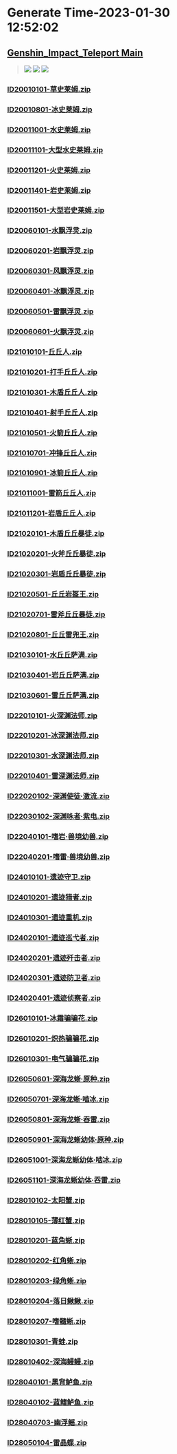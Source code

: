 # Generate Time-2023-01-30 12:52:02

## [Genshin_Impact_Teleport Main](https://github.com/Sam5440/Genshin_Impact_Teleport/edit/main/README.md)

>![](https://komarev.com/ghpvc/?username=done439)
>![](https://komarev.com/ghpvc/?username=done438)
>![](https://komarev.com/ghpvc/?username=done437)

### [ID20010101-草史莱姆.zip](https://raw.githubusercontent.com/Sam5440/Genshin_Impact_Teleport/download/AutoGeneratePoint/Points%28Raw%29%5Bcn-en-ru%5D/zh-cn/Monster_And_Animal/ID5-%E6%B8%8A%E4%B8%8B%E5%AE%AB/ID20010101-%E8%8D%89%E5%8F%B2%E8%8E%B1%E5%A7%86.zip)

### [ID20010801-冰史莱姆.zip](https://raw.githubusercontent.com/Sam5440/Genshin_Impact_Teleport/download/AutoGeneratePoint/Points%28Raw%29%5Bcn-en-ru%5D/zh-cn/Monster_And_Animal/ID5-%E6%B8%8A%E4%B8%8B%E5%AE%AB/ID20010801-%E5%86%B0%E5%8F%B2%E8%8E%B1%E5%A7%86.zip)

### [ID20011001-水史莱姆.zip](https://raw.githubusercontent.com/Sam5440/Genshin_Impact_Teleport/download/AutoGeneratePoint/Points%28Raw%29%5Bcn-en-ru%5D/zh-cn/Monster_And_Animal/ID5-%E6%B8%8A%E4%B8%8B%E5%AE%AB/ID20011001-%E6%B0%B4%E5%8F%B2%E8%8E%B1%E5%A7%86.zip)

### [ID20011101-大型水史莱姆.zip](https://raw.githubusercontent.com/Sam5440/Genshin_Impact_Teleport/download/AutoGeneratePoint/Points%28Raw%29%5Bcn-en-ru%5D/zh-cn/Monster_And_Animal/ID5-%E6%B8%8A%E4%B8%8B%E5%AE%AB/ID20011101-%E5%A4%A7%E5%9E%8B%E6%B0%B4%E5%8F%B2%E8%8E%B1%E5%A7%86.zip)

### [ID20011201-火史莱姆.zip](https://raw.githubusercontent.com/Sam5440/Genshin_Impact_Teleport/download/AutoGeneratePoint/Points%28Raw%29%5Bcn-en-ru%5D/zh-cn/Monster_And_Animal/ID5-%E6%B8%8A%E4%B8%8B%E5%AE%AB/ID20011201-%E7%81%AB%E5%8F%B2%E8%8E%B1%E5%A7%86.zip)

### [ID20011401-岩史莱姆.zip](https://raw.githubusercontent.com/Sam5440/Genshin_Impact_Teleport/download/AutoGeneratePoint/Points%28Raw%29%5Bcn-en-ru%5D/zh-cn/Monster_And_Animal/ID5-%E6%B8%8A%E4%B8%8B%E5%AE%AB/ID20011401-%E5%B2%A9%E5%8F%B2%E8%8E%B1%E5%A7%86.zip)

### [ID20011501-大型岩史莱姆.zip](https://raw.githubusercontent.com/Sam5440/Genshin_Impact_Teleport/download/AutoGeneratePoint/Points%28Raw%29%5Bcn-en-ru%5D/zh-cn/Monster_And_Animal/ID5-%E6%B8%8A%E4%B8%8B%E5%AE%AB/ID20011501-%E5%A4%A7%E5%9E%8B%E5%B2%A9%E5%8F%B2%E8%8E%B1%E5%A7%86.zip)

### [ID20060101-水飘浮灵.zip](https://raw.githubusercontent.com/Sam5440/Genshin_Impact_Teleport/download/AutoGeneratePoint/Points%28Raw%29%5Bcn-en-ru%5D/zh-cn/Monster_And_Animal/ID5-%E6%B8%8A%E4%B8%8B%E5%AE%AB/ID20060101-%E6%B0%B4%E9%A3%98%E6%B5%AE%E7%81%B5.zip)

### [ID20060201-岩飘浮灵.zip](https://raw.githubusercontent.com/Sam5440/Genshin_Impact_Teleport/download/AutoGeneratePoint/Points%28Raw%29%5Bcn-en-ru%5D/zh-cn/Monster_And_Animal/ID5-%E6%B8%8A%E4%B8%8B%E5%AE%AB/ID20060201-%E5%B2%A9%E9%A3%98%E6%B5%AE%E7%81%B5.zip)

### [ID20060301-风飘浮灵.zip](https://raw.githubusercontent.com/Sam5440/Genshin_Impact_Teleport/download/AutoGeneratePoint/Points%28Raw%29%5Bcn-en-ru%5D/zh-cn/Monster_And_Animal/ID5-%E6%B8%8A%E4%B8%8B%E5%AE%AB/ID20060301-%E9%A3%8E%E9%A3%98%E6%B5%AE%E7%81%B5.zip)

### [ID20060401-冰飘浮灵.zip](https://raw.githubusercontent.com/Sam5440/Genshin_Impact_Teleport/download/AutoGeneratePoint/Points%28Raw%29%5Bcn-en-ru%5D/zh-cn/Monster_And_Animal/ID5-%E6%B8%8A%E4%B8%8B%E5%AE%AB/ID20060401-%E5%86%B0%E9%A3%98%E6%B5%AE%E7%81%B5.zip)

### [ID20060501-雷飘浮灵.zip](https://raw.githubusercontent.com/Sam5440/Genshin_Impact_Teleport/download/AutoGeneratePoint/Points%28Raw%29%5Bcn-en-ru%5D/zh-cn/Monster_And_Animal/ID5-%E6%B8%8A%E4%B8%8B%E5%AE%AB/ID20060501-%E9%9B%B7%E9%A3%98%E6%B5%AE%E7%81%B5.zip)

### [ID20060601-火飘浮灵.zip](https://raw.githubusercontent.com/Sam5440/Genshin_Impact_Teleport/download/AutoGeneratePoint/Points%28Raw%29%5Bcn-en-ru%5D/zh-cn/Monster_And_Animal/ID5-%E6%B8%8A%E4%B8%8B%E5%AE%AB/ID20060601-%E7%81%AB%E9%A3%98%E6%B5%AE%E7%81%B5.zip)

### [ID21010101-丘丘人.zip](https://raw.githubusercontent.com/Sam5440/Genshin_Impact_Teleport/download/AutoGeneratePoint/Points%28Raw%29%5Bcn-en-ru%5D/zh-cn/Monster_And_Animal/ID5-%E6%B8%8A%E4%B8%8B%E5%AE%AB/ID21010101-%E4%B8%98%E4%B8%98%E4%BA%BA.zip)

### [ID21010201-打手丘丘人.zip](https://raw.githubusercontent.com/Sam5440/Genshin_Impact_Teleport/download/AutoGeneratePoint/Points%28Raw%29%5Bcn-en-ru%5D/zh-cn/Monster_And_Animal/ID5-%E6%B8%8A%E4%B8%8B%E5%AE%AB/ID21010201-%E6%89%93%E6%89%8B%E4%B8%98%E4%B8%98%E4%BA%BA.zip)

### [ID21010301-木盾丘丘人.zip](https://raw.githubusercontent.com/Sam5440/Genshin_Impact_Teleport/download/AutoGeneratePoint/Points%28Raw%29%5Bcn-en-ru%5D/zh-cn/Monster_And_Animal/ID5-%E6%B8%8A%E4%B8%8B%E5%AE%AB/ID21010301-%E6%9C%A8%E7%9B%BE%E4%B8%98%E4%B8%98%E4%BA%BA.zip)

### [ID21010401-射手丘丘人.zip](https://raw.githubusercontent.com/Sam5440/Genshin_Impact_Teleport/download/AutoGeneratePoint/Points%28Raw%29%5Bcn-en-ru%5D/zh-cn/Monster_And_Animal/ID5-%E6%B8%8A%E4%B8%8B%E5%AE%AB/ID21010401-%E5%B0%84%E6%89%8B%E4%B8%98%E4%B8%98%E4%BA%BA.zip)

### [ID21010501-火箭丘丘人.zip](https://raw.githubusercontent.com/Sam5440/Genshin_Impact_Teleport/download/AutoGeneratePoint/Points%28Raw%29%5Bcn-en-ru%5D/zh-cn/Monster_And_Animal/ID5-%E6%B8%8A%E4%B8%8B%E5%AE%AB/ID21010501-%E7%81%AB%E7%AE%AD%E4%B8%98%E4%B8%98%E4%BA%BA.zip)

### [ID21010701-冲锋丘丘人.zip](https://raw.githubusercontent.com/Sam5440/Genshin_Impact_Teleport/download/AutoGeneratePoint/Points%28Raw%29%5Bcn-en-ru%5D/zh-cn/Monster_And_Animal/ID5-%E6%B8%8A%E4%B8%8B%E5%AE%AB/ID21010701-%E5%86%B2%E9%94%8B%E4%B8%98%E4%B8%98%E4%BA%BA.zip)

### [ID21010901-冰箭丘丘人.zip](https://raw.githubusercontent.com/Sam5440/Genshin_Impact_Teleport/download/AutoGeneratePoint/Points%28Raw%29%5Bcn-en-ru%5D/zh-cn/Monster_And_Animal/ID5-%E6%B8%8A%E4%B8%8B%E5%AE%AB/ID21010901-%E5%86%B0%E7%AE%AD%E4%B8%98%E4%B8%98%E4%BA%BA.zip)

### [ID21011001-雷箭丘丘人.zip](https://raw.githubusercontent.com/Sam5440/Genshin_Impact_Teleport/download/AutoGeneratePoint/Points%28Raw%29%5Bcn-en-ru%5D/zh-cn/Monster_And_Animal/ID5-%E6%B8%8A%E4%B8%8B%E5%AE%AB/ID21011001-%E9%9B%B7%E7%AE%AD%E4%B8%98%E4%B8%98%E4%BA%BA.zip)

### [ID21011201-岩盾丘丘人.zip](https://raw.githubusercontent.com/Sam5440/Genshin_Impact_Teleport/download/AutoGeneratePoint/Points%28Raw%29%5Bcn-en-ru%5D/zh-cn/Monster_And_Animal/ID5-%E6%B8%8A%E4%B8%8B%E5%AE%AB/ID21011201-%E5%B2%A9%E7%9B%BE%E4%B8%98%E4%B8%98%E4%BA%BA.zip)

### [ID21020101-木盾丘丘暴徒.zip](https://raw.githubusercontent.com/Sam5440/Genshin_Impact_Teleport/download/AutoGeneratePoint/Points%28Raw%29%5Bcn-en-ru%5D/zh-cn/Monster_And_Animal/ID5-%E6%B8%8A%E4%B8%8B%E5%AE%AB/ID21020101-%E6%9C%A8%E7%9B%BE%E4%B8%98%E4%B8%98%E6%9A%B4%E5%BE%92.zip)

### [ID21020201-火斧丘丘暴徒.zip](https://raw.githubusercontent.com/Sam5440/Genshin_Impact_Teleport/download/AutoGeneratePoint/Points%28Raw%29%5Bcn-en-ru%5D/zh-cn/Monster_And_Animal/ID5-%E6%B8%8A%E4%B8%8B%E5%AE%AB/ID21020201-%E7%81%AB%E6%96%A7%E4%B8%98%E4%B8%98%E6%9A%B4%E5%BE%92.zip)

### [ID21020301-岩盾丘丘暴徒.zip](https://raw.githubusercontent.com/Sam5440/Genshin_Impact_Teleport/download/AutoGeneratePoint/Points%28Raw%29%5Bcn-en-ru%5D/zh-cn/Monster_And_Animal/ID5-%E6%B8%8A%E4%B8%8B%E5%AE%AB/ID21020301-%E5%B2%A9%E7%9B%BE%E4%B8%98%E4%B8%98%E6%9A%B4%E5%BE%92.zip)

### [ID21020501-丘丘岩盔王.zip](https://raw.githubusercontent.com/Sam5440/Genshin_Impact_Teleport/download/AutoGeneratePoint/Points%28Raw%29%5Bcn-en-ru%5D/zh-cn/Monster_And_Animal/ID5-%E6%B8%8A%E4%B8%8B%E5%AE%AB/ID21020501-%E4%B8%98%E4%B8%98%E5%B2%A9%E7%9B%94%E7%8E%8B.zip)

### [ID21020701-雷斧丘丘暴徒.zip](https://raw.githubusercontent.com/Sam5440/Genshin_Impact_Teleport/download/AutoGeneratePoint/Points%28Raw%29%5Bcn-en-ru%5D/zh-cn/Monster_And_Animal/ID5-%E6%B8%8A%E4%B8%8B%E5%AE%AB/ID21020701-%E9%9B%B7%E6%96%A7%E4%B8%98%E4%B8%98%E6%9A%B4%E5%BE%92.zip)

### [ID21020801-丘丘雷兜王.zip](https://raw.githubusercontent.com/Sam5440/Genshin_Impact_Teleport/download/AutoGeneratePoint/Points%28Raw%29%5Bcn-en-ru%5D/zh-cn/Monster_And_Animal/ID5-%E6%B8%8A%E4%B8%8B%E5%AE%AB/ID21020801-%E4%B8%98%E4%B8%98%E9%9B%B7%E5%85%9C%E7%8E%8B.zip)

### [ID21030101-水丘丘萨满.zip](https://raw.githubusercontent.com/Sam5440/Genshin_Impact_Teleport/download/AutoGeneratePoint/Points%28Raw%29%5Bcn-en-ru%5D/zh-cn/Monster_And_Animal/ID5-%E6%B8%8A%E4%B8%8B%E5%AE%AB/ID21030101-%E6%B0%B4%E4%B8%98%E4%B8%98%E8%90%A8%E6%BB%A1.zip)

### [ID21030401-岩丘丘萨满.zip](https://raw.githubusercontent.com/Sam5440/Genshin_Impact_Teleport/download/AutoGeneratePoint/Points%28Raw%29%5Bcn-en-ru%5D/zh-cn/Monster_And_Animal/ID5-%E6%B8%8A%E4%B8%8B%E5%AE%AB/ID21030401-%E5%B2%A9%E4%B8%98%E4%B8%98%E8%90%A8%E6%BB%A1.zip)

### [ID21030601-雷丘丘萨满.zip](https://raw.githubusercontent.com/Sam5440/Genshin_Impact_Teleport/download/AutoGeneratePoint/Points%28Raw%29%5Bcn-en-ru%5D/zh-cn/Monster_And_Animal/ID5-%E6%B8%8A%E4%B8%8B%E5%AE%AB/ID21030601-%E9%9B%B7%E4%B8%98%E4%B8%98%E8%90%A8%E6%BB%A1.zip)

### [ID22010101-火深渊法师.zip](https://raw.githubusercontent.com/Sam5440/Genshin_Impact_Teleport/download/AutoGeneratePoint/Points%28Raw%29%5Bcn-en-ru%5D/zh-cn/Monster_And_Animal/ID5-%E6%B8%8A%E4%B8%8B%E5%AE%AB/ID22010101-%E7%81%AB%E6%B7%B1%E6%B8%8A%E6%B3%95%E5%B8%88.zip)

### [ID22010201-冰深渊法师.zip](https://raw.githubusercontent.com/Sam5440/Genshin_Impact_Teleport/download/AutoGeneratePoint/Points%28Raw%29%5Bcn-en-ru%5D/zh-cn/Monster_And_Animal/ID5-%E6%B8%8A%E4%B8%8B%E5%AE%AB/ID22010201-%E5%86%B0%E6%B7%B1%E6%B8%8A%E6%B3%95%E5%B8%88.zip)

### [ID22010301-水深渊法师.zip](https://raw.githubusercontent.com/Sam5440/Genshin_Impact_Teleport/download/AutoGeneratePoint/Points%28Raw%29%5Bcn-en-ru%5D/zh-cn/Monster_And_Animal/ID5-%E6%B8%8A%E4%B8%8B%E5%AE%AB/ID22010301-%E6%B0%B4%E6%B7%B1%E6%B8%8A%E6%B3%95%E5%B8%88.zip)

### [ID22010401-雷深渊法师.zip](https://raw.githubusercontent.com/Sam5440/Genshin_Impact_Teleport/download/AutoGeneratePoint/Points%28Raw%29%5Bcn-en-ru%5D/zh-cn/Monster_And_Animal/ID5-%E6%B8%8A%E4%B8%8B%E5%AE%AB/ID22010401-%E9%9B%B7%E6%B7%B1%E6%B8%8A%E6%B3%95%E5%B8%88.zip)

### [ID22020102-深渊使徒·激流.zip](https://raw.githubusercontent.com/Sam5440/Genshin_Impact_Teleport/download/AutoGeneratePoint/Points%28Raw%29%5Bcn-en-ru%5D/zh-cn/Monster_And_Animal/ID5-%E6%B8%8A%E4%B8%8B%E5%AE%AB/ID22020102-%E6%B7%B1%E6%B8%8A%E4%BD%BF%E5%BE%92%C2%B7%E6%BF%80%E6%B5%81.zip)

### [ID22030102-深渊咏者·紫电.zip](https://raw.githubusercontent.com/Sam5440/Genshin_Impact_Teleport/download/AutoGeneratePoint/Points%28Raw%29%5Bcn-en-ru%5D/zh-cn/Monster_And_Animal/ID5-%E6%B8%8A%E4%B8%8B%E5%AE%AB/ID22030102-%E6%B7%B1%E6%B8%8A%E5%92%8F%E8%80%85%C2%B7%E7%B4%AB%E7%94%B5.zip)

### [ID22040101-嗜岩·兽境幼兽.zip](https://raw.githubusercontent.com/Sam5440/Genshin_Impact_Teleport/download/AutoGeneratePoint/Points%28Raw%29%5Bcn-en-ru%5D/zh-cn/Monster_And_Animal/ID5-%E6%B8%8A%E4%B8%8B%E5%AE%AB/ID22040101-%E5%97%9C%E5%B2%A9%C2%B7%E5%85%BD%E5%A2%83%E5%B9%BC%E5%85%BD.zip)

### [ID22040201-嗜雷·兽境幼兽.zip](https://raw.githubusercontent.com/Sam5440/Genshin_Impact_Teleport/download/AutoGeneratePoint/Points%28Raw%29%5Bcn-en-ru%5D/zh-cn/Monster_And_Animal/ID5-%E6%B8%8A%E4%B8%8B%E5%AE%AB/ID22040201-%E5%97%9C%E9%9B%B7%C2%B7%E5%85%BD%E5%A2%83%E5%B9%BC%E5%85%BD.zip)

### [ID24010101-遗迹守卫.zip](https://raw.githubusercontent.com/Sam5440/Genshin_Impact_Teleport/download/AutoGeneratePoint/Points%28Raw%29%5Bcn-en-ru%5D/zh-cn/Monster_And_Animal/ID5-%E6%B8%8A%E4%B8%8B%E5%AE%AB/ID24010101-%E9%81%97%E8%BF%B9%E5%AE%88%E5%8D%AB.zip)

### [ID24010201-遗迹猎者.zip](https://raw.githubusercontent.com/Sam5440/Genshin_Impact_Teleport/download/AutoGeneratePoint/Points%28Raw%29%5Bcn-en-ru%5D/zh-cn/Monster_And_Animal/ID5-%E6%B8%8A%E4%B8%8B%E5%AE%AB/ID24010201-%E9%81%97%E8%BF%B9%E7%8C%8E%E8%80%85.zip)

### [ID24010301-遗迹重机.zip](https://raw.githubusercontent.com/Sam5440/Genshin_Impact_Teleport/download/AutoGeneratePoint/Points%28Raw%29%5Bcn-en-ru%5D/zh-cn/Monster_And_Animal/ID5-%E6%B8%8A%E4%B8%8B%E5%AE%AB/ID24010301-%E9%81%97%E8%BF%B9%E9%87%8D%E6%9C%BA.zip)

### [ID24020101-遗迹巡弋者.zip](https://raw.githubusercontent.com/Sam5440/Genshin_Impact_Teleport/download/AutoGeneratePoint/Points%28Raw%29%5Bcn-en-ru%5D/zh-cn/Monster_And_Animal/ID5-%E6%B8%8A%E4%B8%8B%E5%AE%AB/ID24020101-%E9%81%97%E8%BF%B9%E5%B7%A1%E5%BC%8B%E8%80%85.zip)

### [ID24020201-遗迹歼击者.zip](https://raw.githubusercontent.com/Sam5440/Genshin_Impact_Teleport/download/AutoGeneratePoint/Points%28Raw%29%5Bcn-en-ru%5D/zh-cn/Monster_And_Animal/ID5-%E6%B8%8A%E4%B8%8B%E5%AE%AB/ID24020201-%E9%81%97%E8%BF%B9%E6%AD%BC%E5%87%BB%E8%80%85.zip)

### [ID24020301-遗迹防卫者.zip](https://raw.githubusercontent.com/Sam5440/Genshin_Impact_Teleport/download/AutoGeneratePoint/Points%28Raw%29%5Bcn-en-ru%5D/zh-cn/Monster_And_Animal/ID5-%E6%B8%8A%E4%B8%8B%E5%AE%AB/ID24020301-%E9%81%97%E8%BF%B9%E9%98%B2%E5%8D%AB%E8%80%85.zip)

### [ID24020401-遗迹侦察者.zip](https://raw.githubusercontent.com/Sam5440/Genshin_Impact_Teleport/download/AutoGeneratePoint/Points%28Raw%29%5Bcn-en-ru%5D/zh-cn/Monster_And_Animal/ID5-%E6%B8%8A%E4%B8%8B%E5%AE%AB/ID24020401-%E9%81%97%E8%BF%B9%E4%BE%A6%E5%AF%9F%E8%80%85.zip)

### [ID26010101-冰霜骗骗花.zip](https://raw.githubusercontent.com/Sam5440/Genshin_Impact_Teleport/download/AutoGeneratePoint/Points%28Raw%29%5Bcn-en-ru%5D/zh-cn/Monster_And_Animal/ID5-%E6%B8%8A%E4%B8%8B%E5%AE%AB/ID26010101-%E5%86%B0%E9%9C%9C%E9%AA%97%E9%AA%97%E8%8A%B1.zip)

### [ID26010201-炽热骗骗花.zip](https://raw.githubusercontent.com/Sam5440/Genshin_Impact_Teleport/download/AutoGeneratePoint/Points%28Raw%29%5Bcn-en-ru%5D/zh-cn/Monster_And_Animal/ID5-%E6%B8%8A%E4%B8%8B%E5%AE%AB/ID26010201-%E7%82%BD%E7%83%AD%E9%AA%97%E9%AA%97%E8%8A%B1.zip)

### [ID26010301-电气骗骗花.zip](https://raw.githubusercontent.com/Sam5440/Genshin_Impact_Teleport/download/AutoGeneratePoint/Points%28Raw%29%5Bcn-en-ru%5D/zh-cn/Monster_And_Animal/ID5-%E6%B8%8A%E4%B8%8B%E5%AE%AB/ID26010301-%E7%94%B5%E6%B0%94%E9%AA%97%E9%AA%97%E8%8A%B1.zip)

### [ID26050601-深海龙蜥·原种.zip](https://raw.githubusercontent.com/Sam5440/Genshin_Impact_Teleport/download/AutoGeneratePoint/Points%28Raw%29%5Bcn-en-ru%5D/zh-cn/Monster_And_Animal/ID5-%E6%B8%8A%E4%B8%8B%E5%AE%AB/ID26050601-%E6%B7%B1%E6%B5%B7%E9%BE%99%E8%9C%A5%C2%B7%E5%8E%9F%E7%A7%8D.zip)

### [ID26050701-深海龙蜥·啮冰.zip](https://raw.githubusercontent.com/Sam5440/Genshin_Impact_Teleport/download/AutoGeneratePoint/Points%28Raw%29%5Bcn-en-ru%5D/zh-cn/Monster_And_Animal/ID5-%E6%B8%8A%E4%B8%8B%E5%AE%AB/ID26050701-%E6%B7%B1%E6%B5%B7%E9%BE%99%E8%9C%A5%C2%B7%E5%95%AE%E5%86%B0.zip)

### [ID26050801-深海龙蜥·吞雷.zip](https://raw.githubusercontent.com/Sam5440/Genshin_Impact_Teleport/download/AutoGeneratePoint/Points%28Raw%29%5Bcn-en-ru%5D/zh-cn/Monster_And_Animal/ID5-%E6%B8%8A%E4%B8%8B%E5%AE%AB/ID26050801-%E6%B7%B1%E6%B5%B7%E9%BE%99%E8%9C%A5%C2%B7%E5%90%9E%E9%9B%B7.zip)

### [ID26050901-深海龙蜥幼体·原种.zip](https://raw.githubusercontent.com/Sam5440/Genshin_Impact_Teleport/download/AutoGeneratePoint/Points%28Raw%29%5Bcn-en-ru%5D/zh-cn/Monster_And_Animal/ID5-%E6%B8%8A%E4%B8%8B%E5%AE%AB/ID26050901-%E6%B7%B1%E6%B5%B7%E9%BE%99%E8%9C%A5%E5%B9%BC%E4%BD%93%C2%B7%E5%8E%9F%E7%A7%8D.zip)

### [ID26051001-深海龙蜥幼体·啮冰.zip](https://raw.githubusercontent.com/Sam5440/Genshin_Impact_Teleport/download/AutoGeneratePoint/Points%28Raw%29%5Bcn-en-ru%5D/zh-cn/Monster_And_Animal/ID5-%E6%B8%8A%E4%B8%8B%E5%AE%AB/ID26051001-%E6%B7%B1%E6%B5%B7%E9%BE%99%E8%9C%A5%E5%B9%BC%E4%BD%93%C2%B7%E5%95%AE%E5%86%B0.zip)

### [ID26051101-深海龙蜥幼体·吞雷.zip](https://raw.githubusercontent.com/Sam5440/Genshin_Impact_Teleport/download/AutoGeneratePoint/Points%28Raw%29%5Bcn-en-ru%5D/zh-cn/Monster_And_Animal/ID5-%E6%B8%8A%E4%B8%8B%E5%AE%AB/ID26051101-%E6%B7%B1%E6%B5%B7%E9%BE%99%E8%9C%A5%E5%B9%BC%E4%BD%93%C2%B7%E5%90%9E%E9%9B%B7.zip)

### [ID28010102-太阳蟹.zip](https://raw.githubusercontent.com/Sam5440/Genshin_Impact_Teleport/download/AutoGeneratePoint/Points%28Raw%29%5Bcn-en-ru%5D/zh-cn/Monster_And_Animal/ID5-%E6%B8%8A%E4%B8%8B%E5%AE%AB/ID28010102-%E5%A4%AA%E9%98%B3%E8%9F%B9.zip)

### [ID28010105-薄红蟹.zip](https://raw.githubusercontent.com/Sam5440/Genshin_Impact_Teleport/download/AutoGeneratePoint/Points%28Raw%29%5Bcn-en-ru%5D/zh-cn/Monster_And_Animal/ID5-%E6%B8%8A%E4%B8%8B%E5%AE%AB/ID28010105-%E8%96%84%E7%BA%A2%E8%9F%B9.zip)

### [ID28010201-蓝角蜥.zip](https://raw.githubusercontent.com/Sam5440/Genshin_Impact_Teleport/download/AutoGeneratePoint/Points%28Raw%29%5Bcn-en-ru%5D/zh-cn/Monster_And_Animal/ID5-%E6%B8%8A%E4%B8%8B%E5%AE%AB/ID28010201-%E8%93%9D%E8%A7%92%E8%9C%A5.zip)

### [ID28010202-红角蜥.zip](https://raw.githubusercontent.com/Sam5440/Genshin_Impact_Teleport/download/AutoGeneratePoint/Points%28Raw%29%5Bcn-en-ru%5D/zh-cn/Monster_And_Animal/ID5-%E6%B8%8A%E4%B8%8B%E5%AE%AB/ID28010202-%E7%BA%A2%E8%A7%92%E8%9C%A5.zip)

### [ID28010203-绿角蜥.zip](https://raw.githubusercontent.com/Sam5440/Genshin_Impact_Teleport/download/AutoGeneratePoint/Points%28Raw%29%5Bcn-en-ru%5D/zh-cn/Monster_And_Animal/ID5-%E6%B8%8A%E4%B8%8B%E5%AE%AB/ID28010203-%E7%BB%BF%E8%A7%92%E8%9C%A5.zip)

### [ID28010204-落日鳅鳅.zip](https://raw.githubusercontent.com/Sam5440/Genshin_Impact_Teleport/download/AutoGeneratePoint/Points%28Raw%29%5Bcn-en-ru%5D/zh-cn/Monster_And_Animal/ID5-%E6%B8%8A%E4%B8%8B%E5%AE%AB/ID28010204-%E8%90%BD%E6%97%A5%E9%B3%85%E9%B3%85.zip)

### [ID28010207-嗜髓蜥.zip](https://raw.githubusercontent.com/Sam5440/Genshin_Impact_Teleport/download/AutoGeneratePoint/Points%28Raw%29%5Bcn-en-ru%5D/zh-cn/Monster_And_Animal/ID5-%E6%B8%8A%E4%B8%8B%E5%AE%AB/ID28010207-%E5%97%9C%E9%AB%93%E8%9C%A5.zip)

### [ID28010301-青蛙.zip](https://raw.githubusercontent.com/Sam5440/Genshin_Impact_Teleport/download/AutoGeneratePoint/Points%28Raw%29%5Bcn-en-ru%5D/zh-cn/Monster_And_Animal/ID5-%E6%B8%8A%E4%B8%8B%E5%AE%AB/ID28010301-%E9%9D%92%E8%9B%99.zip)

### [ID28010402-深海鳗鳗.zip](https://raw.githubusercontent.com/Sam5440/Genshin_Impact_Teleport/download/AutoGeneratePoint/Points%28Raw%29%5Bcn-en-ru%5D/zh-cn/Monster_And_Animal/ID5-%E6%B8%8A%E4%B8%8B%E5%AE%AB/ID28010402-%E6%B7%B1%E6%B5%B7%E9%B3%97%E9%B3%97.zip)

### [ID28040101-黑背鲈鱼.zip](https://raw.githubusercontent.com/Sam5440/Genshin_Impact_Teleport/download/AutoGeneratePoint/Points%28Raw%29%5Bcn-en-ru%5D/zh-cn/Monster_And_Animal/ID5-%E6%B8%8A%E4%B8%8B%E5%AE%AB/ID28040101-%E9%BB%91%E8%83%8C%E9%B2%88%E9%B1%BC.zip)

### [ID28040102-蓝鳍鲈鱼.zip](https://raw.githubusercontent.com/Sam5440/Genshin_Impact_Teleport/download/AutoGeneratePoint/Points%28Raw%29%5Bcn-en-ru%5D/zh-cn/Monster_And_Animal/ID5-%E6%B8%8A%E4%B8%8B%E5%AE%AB/ID28040102-%E8%93%9D%E9%B3%8D%E9%B2%88%E9%B1%BC.zip)

### [ID28040703-幽浮鳐.zip](https://raw.githubusercontent.com/Sam5440/Genshin_Impact_Teleport/download/AutoGeneratePoint/Points%28Raw%29%5Bcn-en-ru%5D/zh-cn/Monster_And_Animal/ID5-%E6%B8%8A%E4%B8%8B%E5%AE%AB/ID28040703-%E5%B9%BD%E6%B5%AE%E9%B3%90.zip)

### [ID28050104-雷晶蝶.zip](https://raw.githubusercontent.com/Sam5440/Genshin_Impact_Teleport/download/AutoGeneratePoint/Points%28Raw%29%5Bcn-en-ru%5D/zh-cn/Monster_And_Animal/ID5-%E6%B8%8A%E4%B8%8B%E5%AE%AB/ID28050104-%E9%9B%B7%E6%99%B6%E8%9D%B6.zip)

